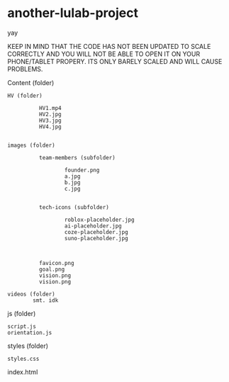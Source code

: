 # another-lulab-project
yay

KEEP IN MIND THAT THE CODE HAS NOT BEEN UPDATED TO SCALE CORRECTLY AND YOU WILL NOT BE ABLE TO OPEN IT ON YOUR PHONE/TABLET PROPERY. ITS ONLY BARELY SCALED AND WILL CAUSE PROBLEMS.


Content (folder)

    HV (folder)

              HV1.mp4
              HV2.jpg
              HV3.jpg
              HV4.jpg


    images (folder)

              team-members (subfolder)

                      founder.png
                      a.jpg
                      b.jpg
                      c.jpg


              tech-icons (subfolder)

                      roblox-placeholder.jpg
                      ai-placeholder.jpg
                      coze-placeholder.jpg
                      suno-placeholder.jpg



              favicon.png
              goal.png
              vision.png
              vision.png

    videos (folder)
            smt. idk





js (folder)

    script.js
    orientation.js


styles (folder)

    styles.css


index.html
